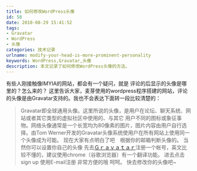 ```yaml
---
title: 如何修改WordPress头像
id: 58
date: 2010-08-29 15:41:52
tags:
- Gravatar
- WordPress
- 头像
categories: 技术记录
urlname: modify-your-head-is-more-prominent-personality
keywords: WordPress,Gravatar,头像
description: 本文记录了如何修改WordPress头像的方法。
---
```


有些人刚接触像IMYIA的网站，都会有一个疑问，就是 评论的后显示的头像是哪里的？怎么来的？
这里告诉大家，麦芽使用的wordpress程序搭建的网站，评论的头像是由Gravatar支持的。我也不会表达下面转一段比较清楚的：
> Gravatar即全球通用头像。这里所说的头像，是用户在论坛、聊天系统、网站或者其它类型的虚拟社区中使用的、与其它 用户不同的图标或象征事物。网络头像通常是一个长宽均为80像素的图片，图片内容由用户自行选择。由Tom  Werner开发的Gravatar头像系统使用户在所有网站上使用同一个头像成为可能。
现在大家有点明白了吧　根据你的邮箱判断头像的。
当然你可以设置你自己的头像
先去[Ｇｒａｖａｔａｒ](http://www.gravatar.com/ "Gravatar")注册一个帐号，英文比较不懂的，建议使用chrome（谷歌浏览器）有一个翻译功能。
进去点击sign up 使用E-mail注册 非常方便的哦 呵呵。
快去修改你的头像吧~
